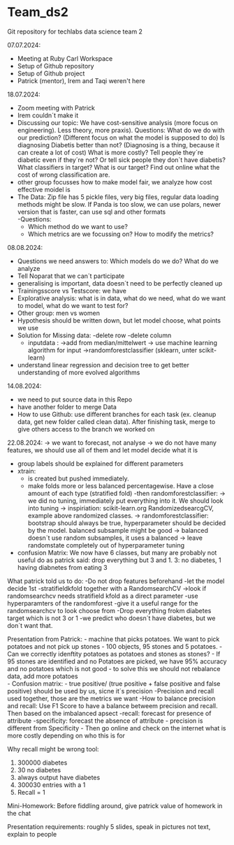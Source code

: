 # Team_ds2
Git repository for techlabs data science team 2

07.07.2024:
 - Meeting at Ruby Carl Workspace
 - Setup of Github repository
 - Setup of Github project
 - Patrick (mentor), Irem and Taqi weren't here

18.07.2024:
 - Zoom meeting with Patrick
 - Irem couldn´t make it
 - Discussing our topic:
    We have cost-sensitive analysis (more focus on engineering). Less theory, more praxis).
    Questions:
     What do we do with our prediction? (Different focus on what the model is supposed to do)
     Is diagnosing Diabetis better than not? (Diagnosing is a thing, because it can create a lot of cost)
     What is more costly? Tell people they´re diabetic even if they´re not? Or tell sick people they don´t have diabetis?
     What classifiers in target? What is our target? Find out online what the cost of wrong classification are.
  - other group focusses how to make model fair, we analyze how cost effective moidel is
  - The Data:
     Zip file has 5 pickle files, very big files, regular data loading methods might be slow. If Panda is too slow, we can use polars, newer version that is faster, can use sql and other formats       
  -Questions:
    - Which method do we want to use?
    - Which metrics are we focussing on? How to modify the metrics?

08.08.2024:
  -  Questions we need answers to: Which models do we do? What do we analyze
  -  Tell Noparat that we can´t participate
  -  generalising is important, data doesn´t need to be perfectly cleaned up
  -  Trainingsscore vs Testscore: we have
  -  Explorative analysis: what is in data, what do we need, what do we want to model, what do we want to test for?
  -  Other group: men vs women
  -  Hypothesis should be written down, but let model choose, what points we use
  -  Solution for Missing data:
      -delete row
      -delete column
      - inputdata :
        ->add from median/mittelwert 
        -> use machine learning algorithm for input
        ->randomforestclassifier  (sklearn, unter scikit-learn)
   - understand linear regression and decision tree to get better understanding of more evolved algorithms

   14.08.2024:
   - we need to put source data in this Repo
   -  have another folder to merge Data 
   -  How to use Github: use different branches for each task (ex. cleanup data, get new folder called clean data). After finishing task, merge to give others access to the branch we worked on


  22.08.2024:
  		-> we want to forecast, not analyse
		-> we do not have many features, we should use all of them and let model decide what it is
- group labels should be explained for different parameters
- xtrain:
	- is created but pushed immediately. 
	- make folds more or less balanced percentagewise. Have a close amount of each type (stratified fold)
-then randomforestclassifier: 
		-> we did no tuning, immediately put everything into it. We should look into tuning
		-> inspiriation: scikit-learn.org RandomizedsearcgCV, example above randomized classes.
		-> randomforestclassifier: bootstrap should always be true, hyperparameter should be decided by the model. balanced subsample might be good
			-> balanced doesn´t use random subsamples, it uses a balanced 
			-> leave randomstate completely out of hyperparameter tuning 
- confusion Matrix: 
	We now have 6 classes, but many are probably not useful
	do as patrick said: drop everything but 3 and 1. 3: no diabetes, 1 having diabnetes from eating 3


What patrick told us to do:
	-Do not drop features beforehand
	-let the model decide 1st
	-stratifieldkfold together with a RandomsearchCV
		->look if randomsearchcv needs stratifield kfold as a direct parameter
	-use hyperparamters of the randomforest
	-give it a useful range for the randomsearchcv to look choose from
	-Drop everything frokm diabetes target which is not 3 or 1
	-we predict who doesn´t have diabetes, but we don´t want that.
	

Presentation from Patrick:
	- machine that picks potatoes. We want to pick potatoes and not pick up stones
	- 100 objects, 95 stones and 5 potatoes. 
	- Can we correctly idenftity potatoes as potatoes and stones as stones?
	- If 95 stones are identified and no Potatoes are picked, we have 95% accuracy and no potatoes which is not good
	- to solve this we should not rebalance data, add more potatoes 	
	- Confusion matrix: 
		- true positive/ (true positive + false positive and false positive) should be used by us, sicne it´s precision
	 -Precision and recall used together, those are the metrics we want
	-How to balance precision and recall:
		Use F1 Score to have a balance betweem precision and recall. Then based on the imbalanced apsect
		-recall: forecast for presence of attribute
		-specificity: forecast the absence of attribute
		- precision is different from Specificity
		- Then go online and check on the internet what is more costly depending on who this is for
			
Why recall might be wrong tool:
 1. 300000 diabetes
 2. 30 no diabetes
 3. always output have diabetes
 4. 300030 entries with a 1
 5. Recall = 1

Mini-Homework:
	Before fiddling around, give patrick value of homework in the chat

Presentation requirements: roughly 5 slides, speak in pictures not text, explain to people

